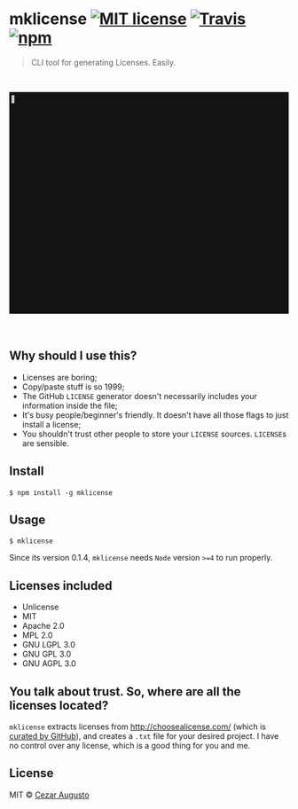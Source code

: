 # mklicense [![MIT license](https://img.shields.io/badge/mit-license-orange.svg)](https://opensource.org/licenses/MIT) [![Travis](https://img.shields.io/travis/cezaraugusto/mklicense.svg)](http://github.com/cezaraugusto/mklicense) [![npm](https://img.shields.io/npm/dt/mklicense.svg?maxAge=2592000)](https://www.npmjs.com/package/mklicense)

> CLI tool for generating Licenses. Easily.

<br>
<p align="center"><img src="demo.gif" width="640" height="400"></p>
<br>

## Why should I use this?

* Licenses are boring;
* Copy/paste stuff is so 1999;
* The GitHub `LICENSE` generator doesn't necessarily includes your information inside the file;
* It's busy people/beginner's friendly. It doesn't have all those flags to just install a license;
* You shouldn't trust other people to store your `LICENSE` sources. `LICENSE`s are sensible.

## Install

```
$ npm install -g mklicense
```


## Usage

```
$ mklicense
```

Since its version 0.1.4, `mklicense` needs `Node` version `>=4` to run properly.


## Licenses included

* Unlicense
* MIT
* Apache 2.0
* MPL 2.0
* GNU LGPL 3.0
* GNU GPL 3.0
* GNU AGPL 3.0


## You talk about trust. So, where are all the licenses located?

`mklicense` extracts licenses from http://choosealicense.com/ (which is [curated by GitHub](http://choosealicense.com/about/)), and creates a `.txt` file for your desired project. I have no control over any license, which is a good thing for you and me.


## License

MIT © [Cezar Augusto](http://cezaraugusto.net)
